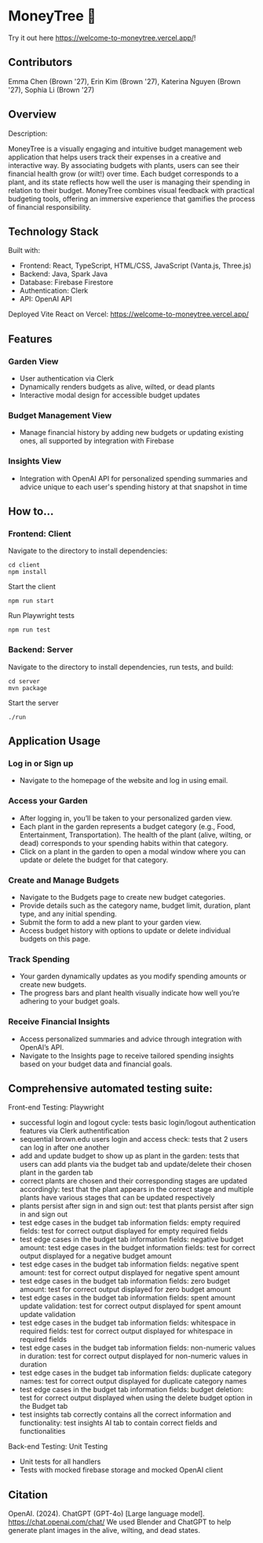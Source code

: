 # MoneyTree 🌱

Try it out here https://welcome-to-moneytree.vercel.app/!

## Contributors

Emma Chen (Brown '27), Erin Kim (Brown '27), Katerina Nguyen (Brown '27), Sophia Li (Brown '27)

## Overview

Description:

MoneyTree is a visually engaging and intuitive budget management web application that helps users track their expenses in a creative and interactive way. By associating budgets with plants, users can see their financial health grow (or wilt!) over time. Each budget corresponds to a plant, and its state reflects how well the user is managing their spending in relation to their budget. MoneyTree combines visual feedback with practical budgeting tools, offering an immersive experience that gamifies the process of financial responsibility.

## Technology Stack
Built with:
- Frontend: React, TypeScript, HTML/CSS, JavaScript (Vanta.js, Three.js)
- Backend: Java, Spark Java
- Database: Firebase Firestore
- Authentication: Clerk
- API: OpenAI API

Deployed Vite React on Vercel: https://welcome-to-moneytree.vercel.app/

## Features

### Garden View

- User authentication via Clerk
- Dynamically renders budgets as alive, wilted, or dead plants
- Interactive modal design for accessible budget updates

### Budget Management View

- Manage financial history by adding new budgets or updating existing ones, all supported by integration with Firebase

### Insights View

- Integration with OpenAI API for personalized spending summaries and advice unique to each user's spending history at that snapshot in time

## How to...

### Frontend: Client

Navigate to the directory to install dependencies:

```agsl
cd client
npm install
```

Start the client

```agsl
npm run start
```

Run Playwright tests

```agsl
npm run test
```

### Backend: Server

Navigate to the directory to install dependencies, run tests, and build:

```agsl
cd server
mvn package
```

Start the server

```agsl
./run
```

## Application Usage

### Log in or Sign up

- Navigate to the homepage of the website and log in using email.

### Access your Garden

- After logging in, you’ll be taken to your personalized garden view.
- Each plant in the garden represents a budget category (e.g., Food, Entertainment, Transportation). The health of the plant (alive, wilting, or dead) corresponds to your spending habits within that category.
- Click on a plant in the garden to open a modal window where you can update or delete the budget for that category.

### Create and Manage Budgets

- Navigate to the Budgets page to create new budget categories.
- Provide details such as the category name, budget limit, duration, plant type, and any initial spending.
- Submit the form to add a new plant to your garden view.
- Access budget history with options to update or delete individual budgets on this page.

### Track Spending

- Your garden dynamically updates as you modify spending amounts or create new budgets.
- The progress bars and plant health visually indicate how well you’re adhering to your budget goals.

### Receive Financial Insights

- Access personalized summaries and advice through integration with OpenAI’s API.
- Navigate to the Insights page to receive tailored spending insights based on your budget data and financial goals.


## Comprehensive automated testing suite:

Front-end Testing: Playwright

- successful login and logout cycle: tests basic login/logout authentication features via Clerk authentification
- sequential brown.edu users login and access check: tests that 2 users can log in after one another
- add and update budget to show up as plant in the garden: tests that users can add plants via the budget tab and update/delete their chosen plant in the garden tab
- correct plants are chosen and their corresponding stages are updated accordingly: test that the plant appears in the correct stage and multiple plants have various stages that can be updated respectively
- plants persist after sign in and sign out: test that plants persist after sign in and sign out
- test edge cases in the budget tab information fields: empty required fields: test for correct output displayed for empty required fields
- test edge cases in the budget tab information fields: negative budget amount: test edge cases in the budget information fields: test for correct output displayed for a negative budget amount
- test edge cases in the budget tab information fields: negative spent amount: test for correct output displayed for negative spent amount
- test edge cases in the budget tab information fields: zero budget amount: test for correct output displayed for zero budget amount
- test edge cases in the budget tab information fields: spent amount update validation: test for correct output displayed for spent amount update validation
- test edge cases in the budget tab information fields: whitespace in required fields: test for correct output displayed for whitespace in required fields
- test edge cases in the budget tab information fields: non-numeric values in duration: test for correct output displayed for non-numeric values in duration
- test edge cases in the budget tab information fields: duplicate category names: test for correct output displayed for duplicate category names
- test edge cases in the budget tab information fields: budget deletion: test for correct output displayed when using the delete budget option in the Budget tab
- test insights tab correctly contains all the correct information and functionality: test insights AI tab to contain correct fields and functionalities

Back-end Testing: Unit Testing

- Unit tests for all handlers
- Tests with mocked firebase storage and mocked OpenAI client

## Citation

OpenAI. (2024). ChatGPT (GPT-4o) [Large language model]. https://chat.openai.com/chat/ We used Blender and ChatGPT to help generate plant images in the alive, wilting, and dead states.
